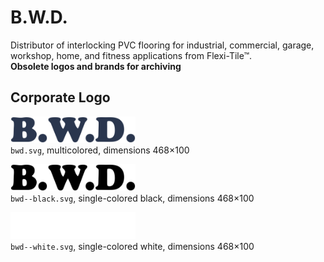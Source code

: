 # B.W.D.

Distributor of interlocking PVC flooring for industrial, commercial,
garage, workshop, home, and fitness applications from Flexi-Tile™.  
**Obsolete logos and brands for archiving**


## Corporate Logo

<img src="bwd.svg" alt="Original logo" width="200"/><br/>
`bwd.svg`,
multicolored,
dimensions 468×100

<img src="bwd--black.svg" alt="Logo in black" width="200"/><br/>
`bwd--black.svg`,
single-colored black,
dimensions 468×100

<img src="bwd--white.svg" alt="Logo in white" width="200"/><br/>
`bwd--white.svg`,
single-colored white,
dimensions 468×100
